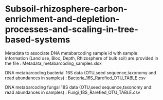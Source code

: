 # Subsoil-rhizosphere-carbon-enrichment-and-depletion-processes-and-scaling-in-tree-based-systems

Metadata to associate DNA metabarcoding sample id with sample information (Land use, Bloc, Depth, Rhizosphere of bulk soil) are provided in the file : Metadata_metabarcoding_samples.xlsx

DNA metabarcoding bacterial 16S data (OTU,seed sequence,taxonomy and read abundances in samples) : Bacteria_16S_Rarefied_OTU_TABLE.csv

DNA metabarcoding fungal 18S data (OTU,seed sequence,taxonomy and read abundances in samples) : Fungi_18S_Rarefied_OTU_TABLE.csv
